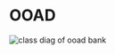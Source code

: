 # OOAD
![class diag of ooad bank](https://github.com/Mhnrbshr/OOAD/assets/114802752/bb522459-42ff-4e35-8ed4-24425525ca77)

